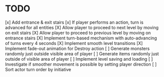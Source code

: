TODO
====

[x] Add entrance & exit stairs
[x] If player performs an action, turn is advanced for all entities
[X] Allow player to proceed to next level by moving on exit stairs
[X] Allow player to proceed to previous level by moving on entrance stairs
[X] Implement turn-based mechanism with auto-advancing of turns every 4 seconds
[X] Implement smooth level transitions
[X] Implement fade-out animation for Destroy action
[ ] Generate monsters randomly just outside visible area of player
[ ] Generate items randomly just outside of visible area of player
[ ] Implement level saving and loading
[ ] Investigate if smoother movement is possible by setting player direction
[ ] Sort actor turn order by initiative
